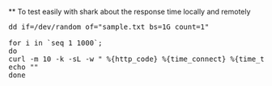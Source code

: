 ** To test easily with shark about the response time locally and remotely
<pre>
dd if=/dev/random of="sample.txt bs=1G count=1"

for i in `seq 1 1000`; 
do 
curl -m 10 -k -sL -w " %{http_code} %{time_connect} %{time_total} " -X PUT http://172.28.162.21/486a4c59-ce8f-ed73-abc8-82b44afaa4f2/6bb9f19e-c559-4205-8290-e5a754c0a4ec -d @sample.txt
echo ""
done
</pre>
